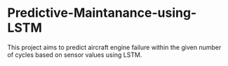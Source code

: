 # Predictive-Maintanance-using-LSTM
This project aims to predict aircraft engine failure within the given number of cycles based on sensor values using LSTM.
